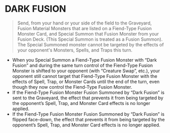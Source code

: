 # DARK FUSION

> Send, from your hand or your side of the field to the Graveyard, Fusion Material Monsters that are listed on a Fiend-Type Fusion Monster Card, and Special Summon that Fusion Monster from your Fusion Deck. (This Special Summon is treated as a Fusion Summon). The Special Summoned monster cannot be targeted by the effects of your opponent's Monsters, Spells, and Traps this turn.

*   When you Special Summon a Fiend-Type Fusion Monster with “Dark Fusion” and during the same turn control of the Fiend-Type Fusion Monster is shifted to your opponent (with “Creature Swap”, etc.), your opponent still cannot target that Fiend-Type Fusion Monster with the effects of Spell, Trap, or Monster Cards until the end of the turn, even though they now control the Fiend-Type Fusion Monster.
*   If the Fiend-Type Fusion Monster Fusion Summoned by “Dark Fusion” is sent to the Graveyard, the effect that prevents it from being targeted by the opponent’s Spell, Trap, and Monster Card effects is no longer applied.
*   If the Fiend-Type Fusion Monster Fusion Summoned by “Dark Fusion” is flipped face-down, the effect that prevents it from being targeted by the opponent’s Spell, Trap, and Monster Card effects is no longer applied.
